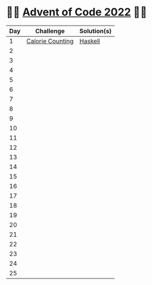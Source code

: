 # :christmas_tree::calendar: [Advent of Code 2022](https://adventofcode.com/2022) :calendar::christmas_tree:

Day | Challenge | Solution(s)
--- | --- | ---
1 | [Calorie Counting](https://adventofcode.com/2022/day/1) | [Haskell](https://github.com/rssbrrw/aoc22/blob/main/src/One.hs) |
2 | | |
3 | | |
4 | | |
5 | | |
6 | | |
7 | | |
8 | | |
9 | | |
10 | | |
11 | | |
12 | | |
13 | | |
14 | | |
15 | | |
16 | | |
17 | | |
18 | | |
19 | | |
20 | | |
21 | | |
22 | | |
23 | | |
24 | | |
25 | | |